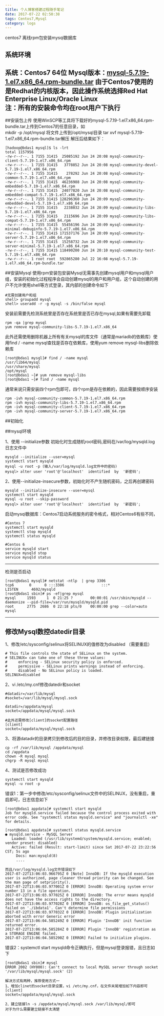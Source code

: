```yaml
---
title: 个人博客搭建过程随手笔记
date: 2017-07-22 02:50:38
tags: Centos7,Mysql
category: logs
---
```

centos7 离线rpm包安装mysql数据库

<!--more-->


## 系统环境
系统：Centos7  64位
Mysql版本：[mysql-5.7.19-1.el7.x86_64.rpm-bundle.tar](https://dev.mysql.com/downloads/mysql/) 由于Centos7使用的是Redhat的内核版本，因此操作系统选择Red Hat Enterprise Linux/Oracle Linux  
注：所有的安装命令均在root用户下执行
---
##安装包上传
使用WinSCP等工具将下载好的mysql-5.7.19-1.el7.x86_64.rpm-bundle.tar上传到Centos7的任意目录，如  
mkdir -p /opt/mysql 将文件上传到/opt/mysql目录 tar xvf mysql-5.7.19-1.el7.x86_64.rpm-bundle.tar解压
解压后结果如下：
```
[hadoop@bdas1 mysql]$ ls -lrt
total 1157956
-rw-r--r--. 1 7155 31415  25085192 Jun 24 20:08 mysql-community-client-5.7.19-1.el7.x86_64.rpm
-rw-r--r--. 1 7155 31415   3778852 Jun 24 20:08 mysql-community-devel-5.7.19-1.el7.x86_64.rpm
-rw-r--r--. 1 7155 31415    278292 Jun 24 20:08 mysql-community-common-5.7.19-1.el7.x86_64.rpm
-rw-r--r--. 1 7155 31415  46236988 Jun 24 20:08 mysql-community-embedded-5.7.19-1.el7.x86_64.rpm
-rw-r--r--. 1 7155 31415  24077820 Jun 24 20:08 mysql-community-embedded-compat-5.7.19-1.el7.x86_64.rpm
-rw-r--r--. 1 7155 31415 128296360 Jun 24 20:09 mysql-community-embedded-devel-5.7.19-1.el7.x86_64.rpm
-rw-r--r--. 1 7155 31415   2238032 Jun 24 20:09 mysql-community-libs-5.7.19-1.el7.x86_64.rpm
-rw-r--r--. 1 7155 31415   2115696 Jun 24 20:09 mysql-community-libs-compat-5.7.19-1.el7.x86_64.rpm
-rw-r--r--. 1 7155 31415  55456196 Jun 24 20:09 mysql-community-minimal-debuginfo-5.7.19-1.el7.x86_64.rpm
-rw-r--r--. 1 7155 31415 171537176 Jun 24 20:09 mysql-community-server-5.7.19-1.el7.x86_64.rpm
-rw-r--r--. 1 7155 31415  15258732 Jun 24 20:09 mysql-community-server-minimal-5.7.19-1.el7.x86_64.rpm
-rw-r--r--. 1 7155 31415 118490200 Jun 24 20:10 mysql-community-test-5.7.19-1.el7.x86_64.rpm
-rw-r--r--. 1 root root  592865280 Jul 22 16:08 mysql-5.7.19-1.el7.x86_64.rpm-bundle.tar
```

##安装Mysql
使用rpm安装包安装Mysql无需事先创建mysql用户和mysql用户组，安装的初始化过程程序会自动创建mysql的用户和用户组，这个自动创建的用户不允许使用shell等方式登录，其内部的创建命令如下
```
#无需创建用户和组
shell> groupadd mysql
shell> useradd -r -g mysql -s /bin/false mysql
```
安装前需要先检测系统里是否存在系统里是否已存在mysql,如果有需要先卸载
```
rpm -qa |grep mysql
yum remove mysql-community-libs-5.7.19-1.el7.x86_64
```
此外还需使用删除机器上所有有关mysql的库文件（通常是mariadb的依赖库）使用find / -name mysql查找是否存在依赖库，使用yum remove mysql-libs删除依赖库
```
[root@bdas1 mysql]# find / -name mysql
/usr/lib64/mysql
/usr/share/mysql
/opt/mysql
[root@bdas1 ~]# yum remove mysql-libs
[root@bdas1 ~]# find / -name mysql
```
通常来说只需安装四个rpm包即可，四个rpm是存在依赖的，因此需要按顺序安装
```
rpm -ivh mysql-community-common-5.7.19-1.el7.x86_64.rpm
rpm -ivh mysql-community-libs-5.7.19-1.el7.x86_64.rpm
rpm -ivh mysql-community-client-5.7.19-1.el7.x86_64.rpm
rpm -ivh mysql-community-server-5.7.19-1.el7.x86_64.rpm
```
##初始化

##mysql环境

1、使用 --initialize参数 初始化时生成随机root密码,密码在/var/log/mysqld.log 日志文件中  

```
mysqld --initialize --user=mysql
systemctl start mysqld
mysql -u root -p (输入/var/log/mysqld.log文件中的密码)
mysql> alter user 'root'@'localhost'  identified  by  '新密码';
```

2、使用--initialize-insecure参数，初始化时不产生随机密码，之后再创建密码

```
mysqld --initialize-insecure --user=mysql
systemctl start mysqld
mysql -u root --skip-password
mysql> alter user 'root'@'localhost'  identified  by  '新密码';
```

启动mysql数据库：Centos7启动系统服务的密令格式，相对Centos6有些不同，  
```
#Centos 7
systemctl start mysqld
systemctl stop mysqld
systemctl status mysqld

#Centos 6
service mysqld start
service mysqld stop
service mysqld status
```
***
检测是否启动
```
[root@bdas1 mysql]# netstat -ntlp  | grep 3306
tcp6       0      0 :::3306                 :::*                    LISTEN      4692/mysqld 
[root@bdas1 sbin]# ps -ef|grep mysql
mysql     1593     1  0 21:25 ?        00:00:01 /usr/sbin/mysqld --daemonize --pid-file=/var/run/mysqld/mysqld.pid
root      2775  2686  0 22:18 pts/0    00:00:00 grep --color=auto mysql
```


---
## 修改Mysql数控datedir目录

1、修改/etc/sysconfig/selinux将SELINUX的值修改为disabled （需要重启）

```
# This file controls the state of SELinux on the system.
# SELINUX= can take one of these three values:
#     enforcing - SELinux security policy is enforced.
#     permissive - SELinux prints warnings instead of enforcing.
#     disabled - No SELinux policy is loaded.
SELINUX=disabled
```
2、vi /etc/my.cnf修改datedir和socket
```
#datadir=/var/lib/mysql
#socket=/var/lib/mysql/mysql.sock

datadir=/appdata/mysql
socket=/appdata/mysql/mysql.sock

#此外还需修改[client]的socket配置路径
[client]
socket=/appdata/mysql/mysql.sock
```
3、将源datadir的目录拷贝到修改后的目的目录，并修改目录权限，最后建链接
```
cp -rf /var/lib/mysql /appdata/mysql
cd /appdata
chown -R mysql mysql
chgrp -R mysql mysql

```
4、测试是否修改成功

```
systemctl start mysqld
mysql -u root -p
```

错误1：第一步中修改/etc/sysconfig/selinux文件中的SELINUX，没有重启，重启即可，日志信息如下

```
[root@bdas1 appdata]# systemctl start mysqld
Job for mysqld.service failed because the control process exited with error code. See "systemctl status mysqld.service" and "journalctl -xe" for details.

[root@bdas1 appdata]# systemctl status mysqld.service
● mysqld.service - MySQL Server
   Loaded: loaded (/usr/lib/systemd/system/mysqld.service; enabled; vendor preset: disabled)
   Active: failed (Result: start-limit) since Sat 2017-07-22 23:22:56 CST; 5s ago
     Docs: man:mysqld(8)
     ....

而且/var/log/mysqld.log文件错误如下
2017-07-22T13:06:03.966795Z 0 [Note] InnoDB: If the mysqld execution user is authorized, page cleaner thread priority can be changed. See the man page of setpriority().
2017-07-22T13:06:03.977001Z 0 [ERROR] InnoDB: Operating system error number 13 in a file operation.
2017-07-22T13:06:03.977025Z 0 [ERROR] InnoDB: The error means mysqld does not have the access rights to the directory.
2017-07-22T13:06:03.977028Z 0 [ERROR] InnoDB: os_file_get_status() failed on './ibdata1'. Can't determine file permissions
2017-07-22T13:06:03.977032Z 0 [ERROR] InnoDB: Plugin initialization aborted with error Generic error
2017-07-22T13:06:04.585249Z 0 [ERROR] Plugin 'InnoDB' init function returned error.
2017-07-22T13:06:04.585284Z 0 [ERROR] Plugin 'InnoDB' registration as a STORAGE ENGINE failed.
2017-07-22T13:06:04.585290Z 0 [ERROR] Failed to initialize plugins.
```
错误2：systemctl start mysqld命令正确执行，但是mysql登录报错，且日志如下

```
[root@bdas1 sbin]# mysql
ERROR 2002 (HY000): Can't connect to local MySQL server through socket '/var/lib/mysql/mysql.sock' (2)

解决方式有两种，推荐使用方式一
1、增加clinet的socket目录设置，vi /etc/my.cnf，在文件末尾增加如下内容即可
[client]
socket=/appdata/mysql/mysql.sock

2、建立链接ln -s /appdata/mysql/mysql.sock /var/lib/mysql/即可
对于为什么需要建立链接不太清楚
```



